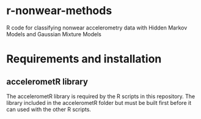 # r-nonwear-methods
R code for classifying nonwear accelerometry data with Hidden Markov Models and Gaussian Mixture Models

# Requirements and installation

## accelerometR library

The accelerometR library is required by the R scripts in this repository.  The library included in the accelerometR folder but must be built first before it can used with the other R scripts.  
